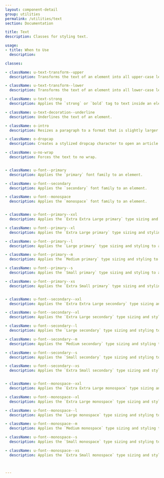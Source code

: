 ```yaml
---
layout: component-detail
group: utilities
permalink: /utilities/text
section: Documentation

title: Text
description: Classes for styling text.

usage:
- title: When to Use
  description:

classes:

- className: u-text-transform--upper
  description: Transforms the text of an element into all upper-case letters.

- className: u-text-transform--lower
  description: Transforms the text of an element into all lower-case letters.

- className: u-text-strong
  description: Applies the `strong` or `bold` tag to text inside an element.

- className: u-text-decoration--underline
  description: Underlines the text of an element.

- className: o-intro
  description: Resizes a paragraph to a format that is slightly larger to open a document.

- className: o-dropcap
  description: Creates a stylized dropcap character to open an article.

- className: u-no-wrap
  description: Forces the text to no wrap.


- className: u-font--primary
  description: Applies the `primary` font family to an element.

- className: u-font--secondary
  description: Applies the `secondary` font family to an element.

- className: u-font--monospace
  description: Applies the `monospace` font family to an element.


- className: u-font--primary--xxl
  description: Applies the `Extra Extra Large primary` type sizing and styling to an element.

- className: u-font--primary--xl
  description: Applies the `Extra Large primary` type sizing and styling to an element.

- className: u-font--primary--l
  description: Applies the `Large primary` type sizing and styling to an element.

- className: u-font--primary--m
  description: Applies the `Medium primary` type sizing and styling to an element.

- className: u-font--primary--s
  description: Applies the `Small primary` type sizing and styling to an element.

- className: u-font--primary--xs
  description: Applies the `Extra Small primary` type sizing and styling to an element.


- className: u-font--secondary--xxl
  description: Applies the `Extra Extra Large secondary` type sizing and styling to an element.

- className: u-font--secondary--xl
  description: Applies the `Extra Large secondary` type sizing and styling to an element.

- className: u-font--secondary--l
  description: Applies the `Large secondary` type sizing and styling to an element.

- className: u-font--secondary--m
  description: Applies the `Medium secondary` type sizing and styling to an element.

- className: u-font--secondary--s
  description: Applies the `Small secondary` type sizing and styling to an element.

- className: u-font--secondary--xs
  description: Applies the `Extra Small secondary` type sizing and styling to an element.


- className: u-font--monospace--xxl
  description: Applies the `Extra Extra Large monospace` type sizing and styling to an element.

- className: u-font--monospace--xl
  description: Applies the `Extra Large monospace` type sizing and styling to an element.

- className: u-font--monospace--l
  description: Applies the `Large monospace` type sizing and styling to an element.

- className: u-font--monospace--m
  description: Applies the `Medium monospace` type sizing and styling to an element.

- className: u-font--monospace--s
  description: Applies the `Small monospace` type sizing and styling to an element.

- className: u-font--monospace--xs
  description: Applies the `Extra Small monospace` type sizing and styling to an element.



---
```

